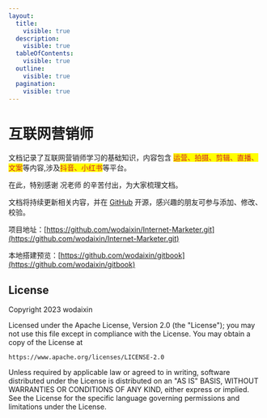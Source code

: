 ```yaml
---
layout:
  title:
    visible: true
  description:
    visible: true
  tableOfContents:
    visible: true
  outline:
    visible: true
  pagination:
    visible: true
---
```


# 互联网营销师

文档记录了互联网营销师学习的基础知识，内容包含 <mark style="color:rgb(207, 34, 46);">运营、拍摄、剪辑、直播、文案</mark>等内容,涉及<mark style="color:rgb(207, 34, 46);">抖音、小红书</mark>等平台。

在此，特别感谢 况老师 的辛苦付出，为大家梳理文档。

文档将持续更新相关内容，并在 [GitHub](https://github.com) 开源，感兴趣的朋友可参与添加、修改、校验。

项目地址：[https://github.com/wodaixin/Internet-Marketer.git](https://github.com/wodaixin/Internet-Marketer.git)

本地搭建预览：[https://github.com/wodaixin/gitbook](https://github.com/wodaixin/gitbook)

## License

Copyright 2023 wodaixin

Licensed under the Apache License, Version 2.0 (the "License"); you may not use this file except in compliance with the License. You may obtain a copy of the License at

```
https://www.apache.org/licenses/LICENSE-2.0
```

Unless required by applicable law or agreed to in writing, software distributed under the License is distributed on an "AS IS" BASIS, WITHOUT WARRANTIES OR CONDITIONS OF ANY KIND, either express or implied. See the License for the specific language governing permissions and limitations under the License.
